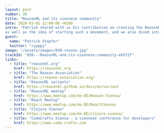 ```yaml
---
layout: post
number: 30
title: "ReasonML and its viennese community"
date: 2020-03-01 12:00:00 +0200
intro: "Patrick shared with us his contribution on creating the ReasonML association,
as well as the idea of starting such a movement, and we also dived into the usage of ReasonML in safety critical software."
guest:
  name: "Patrick Stapfer"
  twitter: "ryyppy"
image: "/assets/images/030-reason.jpg"
trackId: "030---ReasonML-and-its-viennese-community-eb5f2f"
links:
  - title: "reasonml.org"
    href: https://reasonml.org
  - title: "The Reason Association"
    href: https://reason-association.org/
  - title: "ReasonML variants"
    href: https://reasonml.github.io/docs/en/variant
  - title: "ReasonML meetup"
    href: https://www.meetup.com/de-DE/Reason-Vienna/
  - title: "React Meetup"
    href: https://www.meetup.com/de-DE/ReactVienna/
  - title: "Clojure Vienna"
    href: https://www.meetup.com/de-DE/clojure-vienna/
  - title: "CodeCrafts Vienna - a viennese conference for developers"
    href: https://www.code-crafts.com
---
```

